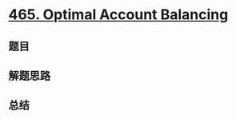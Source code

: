 # [465. Optimal Account Balancing](https://leetcode.com/problems/optimal-account-balancing/)

## 题目


## 解题思路


## 总结


